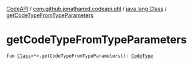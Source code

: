 [CodeAPI](../../index.md) / [com.github.jonathanxd.codeapi.util](../index.md) / [java.lang.Class](index.md) / [getCodeTypeFromTypeParameters](.)

# getCodeTypeFromTypeParameters

`fun `[`Class`](http://docs.oracle.com/javase/6/docs/api/java/lang/Class.html)`<*>.getCodeTypeFromTypeParameters(): `[`CodeType`](../../com.github.jonathanxd.codeapi.type/-code-type/index.md)
